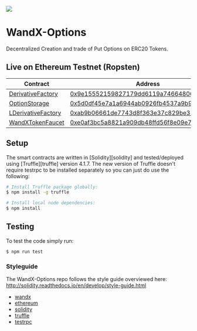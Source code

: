 <a href="https://t.me/wandxbeta"><img src="https://img.shields.io/badge/2k+-telegram-blue.svg" target="_blank"></a>

# WandX-Options
Decentralized Creation and trade of Put Options on ERC20 Tokens.


## Live on Ethereum Testnet (Ropsten)

| Contract                                                         | Address                                                                                                                       |
| ---------------------------------------------------------------- | ----------------------------------------------------------------------------------------------------------------------------- |
| [DerivativeFactory](./contracts/DerivativeFactory.sol) | [0x9e15552159827179dd6119a7466480628def6809](https://ropsten.etherscan.io/address/0x9e15552159827179dd6119a7466480628def6809) |
| [OptionStorage](./contracts/storage/OptionStorage.sol) | [0x5d0df45e7a1a6944ab0926fb4537a9b9d59aea17](https://ropsten.etherscan.io/address/0x5d0df45e7a1a6944ab0926fb4537a9b9d59aea17) |
| [LDerivativeFactory](./contracts/libraries/LDerivativeFactory.sol) | [0xab9b06661de7743d8f363e37c829be358694de16](https://ropsten.etherscan.io/address/0xab9b06661de7743d8f363e37c829be358694de16)|
| [WandXTokenFaucet](./contracts/libraries/WandXTokenFaucet.sol) | [0xe0af3bc5a8821a909db48ffd56f8e09e7b967282](https://ropsten.etherscan.io/address/0xe0af3bc5a8821a909db48ffd56f8e09e7b967282)|


## Setup

The smart contracts are written in [Solidity][solidity] and tested/deployed
using [Truffle][truffle] version 4.1.7. The new version of Truffle doesn't
require testrpc to be installed separately so you can just do use the following:

```bash
# Install Truffle package globally:
$ npm install -g truffle

# Install local node dependencies:
$ npm install
```

## Testing

To test the code simply run:

```
$ npm run test
```

### Styleguide

The WandX-Options repo follows the style guide overviewed here:
http://solidity.readthedocs.io/en/develop/style-guide.html

- [wandx](https://wandx.co)
- [ethereum](https://www.ethereum.org/)
- [solidity](https://solidity.readthedocs.io/en/develop/)
- [truffle](http://truffleframework.com/)
- [testrpc](https://github.com/ethereumjs/testrpc)
